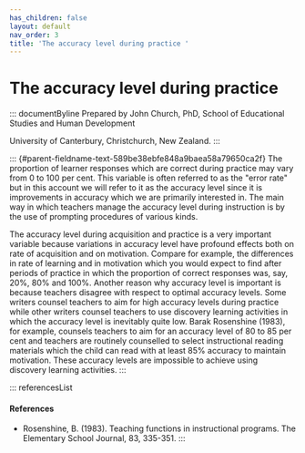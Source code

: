 ```yaml
---
has_children: false
layout: default
nav_order: 3
title: 'The accuracy level during practice '
---
```

# The accuracy level during practice 


::: documentByline
Prepared by John Church, PhD, School of Educational Studies and Human
Development

University of Canterbury, Christchurch, New Zealand.
:::

::: {#parent-fieldname-text-589be38ebfe848a9baea58a79650ca2f}
The proportion of learner responses which are correct during practice
may vary from 0 to 100 per cent. This variable is often referred to as
the "error rate" but in this account we will refer to it as the accuracy
level since it is improvements in accuracy which we are primarily
interested in. The main way in which teachers manage the accuracy level
during instruction is by the use of prompting procedures of various
kinds.

The accuracy level during acquisition and practice is a very important
variable because variations in accuracy level have profound effects both
on rate of acquisition and on motivation. Compare for example, the
differences in rate of learning and in motivation which you would expect
to find after periods of practice in which the proportion of correct
responses was, say, 20%, 80% and 100%. Another reason why accuracy level
is important is because teachers disagree with respect to optimal
accuracy levels. Some writers counsel teachers to aim for high accuracy
levels during practice while other writers counsel teachers to use
discovery learning activities in which the accuracy level is inevitably
quite low. Barak Rosenshine (1983), for example, counsels teachers to
aim for an accuracy level of 80 to 85 per cent and teachers are
routinely counselled to select instructional reading materials which the
child can read with at least 85% accuracy to maintain motivation. These
accuracy levels are impossible to achieve using discovery learning
activities.
:::

::: referencesList
#### References

-   Rosenshine, B. (1983). Teaching functions in instructional programs.
    The Elementary School Journal, 83, 335-351.
:::
